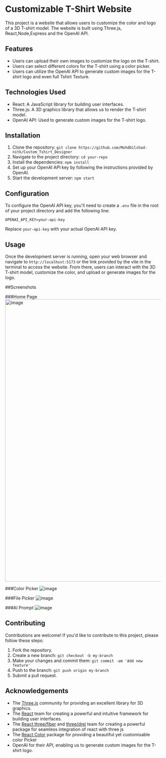 # Customizable T-Shirt Website

This project is a website that allows users to customize the color and logo of a 3D T-shirt model. The website is built using Three.js, React,Node,Express and the OpenAI API.

## Features

- Users can upload their own images to customize the logo on the T-shirt.
- Users can select different colors for the T-shirt using a color picker.
- Users can utilize the OpenAI API to generate custom images for the T-shirt logo and even full Tshirt Texture.

## Technologies Used

- React: A JavaScript library for building user interfaces.
- Three.js: A 3D graphics library that allows us to render the T-shirt model.
- OpenAI API: Used to generate custom images for the T-shirt logo.

## Installation

1. Clone the repository: `git clone https://github.com/MohdDilshad-nitk/Custom_Tshirt_Designer`
2. Navigate to the project directory: `cd your-repo`
3. Install the dependencies: `npm install`
4. Set up your OpenAI API key by following the instructions provided by OpenAI.
5. Start the development server: `npm start`

## Configuration

To configure the OpenAI API key, you'll need to create a `.env` file in the root of your project directory and add the following line:

```
OPENAI_API_KEY=your-api-key
```

Replace `your-api-key` with your actual OpenAI API key.

## Usage

Once the development server is running, open your web browser and navigate to `http://localhost:5173` or the link provided by the vite in the terminal to access the website. From there, users can interact with the 3D T-shirt model, customize the color, and upload or generate images for the logo.

##Screenshots

###Home Page
<img width="912" alt="image" src="https://github.com/MohdDilshad-nitk/Custom_Tshirt_Designer/assets/97335106/b0691772-fbf5-44a0-9678-fa8c1e77a82f">

###Color Picker
![image](https://github.com/MohdDilshad-nitk/Custom_Tshirt_Designer/assets/97335106/93ab24f9-05c2-4a35-bc95-f1e23ad53004)

###File Picker
![image](https://github.com/MohdDilshad-nitk/Custom_Tshirt_Designer/assets/97335106/715001d4-97e1-4bc7-838d-5f6162770980)


###AI Prompt
![image](https://github.com/MohdDilshad-nitk/Custom_Tshirt_Designer/assets/97335106/d44ea4bc-5871-45a5-98d2-57cac2fdef61)



## Contributing

Contributions are welcome! If you'd like to contribute to this project, please follow these steps:

1. Fork the repository.
2. Create a new branch: `git checkout -b my-branch`
3. Make your changes and commit them: `git commit -am 'Add new feature'`
4. Push to the branch: `git push origin my-branch`
5. Submit a pull request.

## Acknowledgements

- The [Three.js](https://threejs.org/) community for providing an excellent library for 3D graphics.
- The [React](https://reactjs.org/) team for creating a powerful and intuitive framework for building user interfaces.
- The [React three/fiber](https://www.npmjs.com/package/@react-three/fiber) and [three/drei](https://www.npmjs.com/package/@react-three/drei) team for creating a powerful package for seamless integration of react with three js
- The [React Color](https://www.npmjs.com/package/react-color) package for providing a beautiful yet customisable color Picker
- OpenAI for their API, enabling us to generate custom images for the T-shirt logo.
